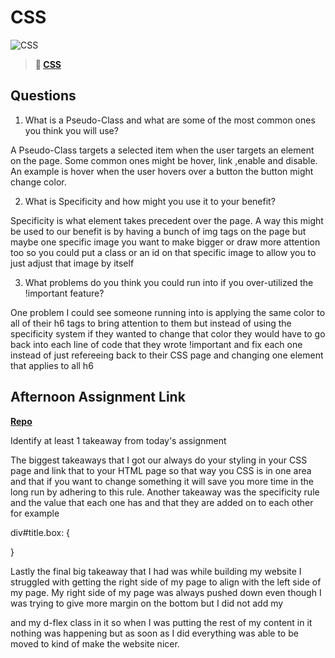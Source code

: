 # CSS

![CSS](https://bcw.blob.core.windows.net/public/cssUnit/1411879719053976)

> **📖 [CSS](https://codeworksacademy.com/fs-student-guide/resources/wk1/03-CSS)**

## Questions

1. What is a Pseudo-Class and what are some of the most common ones you think you will use? 

A Pseudo-Class targets a selected item when the user targets an element on the page. Some common ones might be hover, link ,enable and disable. An example is hover when the user hovers over a button the button might change color.

2. What is Specificity and how might you use it to your benefit?

Specificity is what element takes precedent over the page. A way this might be used to our benefit is by having a bunch of img tags on the page but maybe one specific image you want to make bigger or draw more attention too so you could put a class or an id on that specific image to allow you to just adjust that image by itself

3. What problems do you think you could run into if you over-utilized the !important feature? 

One problem I could see someone running into is applying the same color to all of their h6 tags to bring attention to them but instead of using the specificity system if they wanted to change that color they would have to go back into each line of code that they wrote !important and fix each one instead of just refereeing back to their CSS page and changing one element that applies to all h6

## Afternoon Assignment Link

**[Repo](https://tylerrice27.github.io/Review-of-HTML-and-CSS/)**

Identify at least 1 takeaway from today's assignment

The biggest takeaways that I got our always do your styling in your CSS page and link that to your HTML page so that way you CSS is in one area and that if you want to change something it will save you more time in the long run by adhering to this rule. Another takeaway was the specificity rule and the value that each one has and that they are added on to each other for example

div#title.box: {

}

Lastly the final big takeaway that I had was while building my website I struggled with getting the right side of my page to align with the left side of my page. My right side of my page was always pushed down even though I was trying to give more margin on the bottom but I did not add my <main> and my d-flex class in it so when I was putting the rest of my content in it nothing was happening but as soon as I did everything was able to be moved to kind of make the website nicer.

